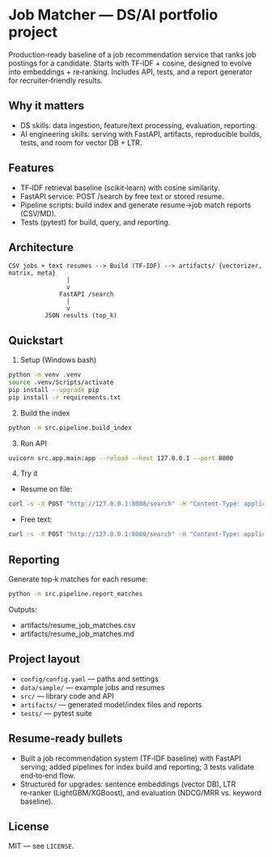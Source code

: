# Job Matcher — DS/AI portfolio project

Production‑ready baseline of a job recommendation service that ranks job postings for a candidate. Starts with TF‑IDF + cosine, designed to evolve into embeddings + re‑ranking. Includes API, tests, and a report generator for recruiter‑friendly results.

## Why it matters
- DS skills: data ingestion, feature/text processing, evaluation, reporting.
- AI engineering skills: serving with FastAPI, artifacts, reproducible builds, tests, and room for vector DB + LTR.

## Features
- TF‑IDF retrieval baseline (scikit‑learn) with cosine similarity.
- FastAPI service: POST /search by free text or stored resume.
- Pipeline scripts: build index and generate resume→job match reports (CSV/MD).
- Tests (pytest) for build, query, and reporting.

## Architecture
```
CSV jobs + text resumes --> Build (TF-IDF) --> artifacts/ {vectorizer, matrix, meta}
                |
                v
              FastAPI /search
                |
                v
          JSON results (top_k)
```

## Quickstart
1) Setup (Windows bash)
```bash
python -m venv .venv
source .venv/Scripts/activate
pip install --upgrade pip
pip install -r requirements.txt
```
2) Build the index
```bash
python -m src.pipeline.build_index
```
3) Run API
```bash
uvicorn src.app.main:app --reload --host 127.0.0.1 --port 8000
```
4) Try it
- Resume on file:
```bash
curl -s -X POST "http://127.0.0.1:8000/search" -H "Content-Type: application/json" -d '{"resume_id":"resume_4","top_k":3}'
```
- Free text:
```bash
curl -s -X POST "http://127.0.0.1:8000/search" -H "Content-Type: application/json" -d '{"text":"machine learning engineer python aws","top_k":3}'
```

## Reporting
Generate top‑k matches for each resume:
```bash
python -m src.pipeline.report_matches
```
Outputs:
- artifacts/resume_job_matches.csv
- artifacts/resume_job_matches.md

## Project layout
- `config/config.yaml` — paths and settings
- `data/sample/` — example jobs and resumes
- `src/` — library code and API
- `artifacts/` — generated model/index files and reports
- `tests/` — pytest suite

## Resume‑ready bullets
- Built a job recommendation system (TF‑IDF baseline) with FastAPI serving; added pipelines for index build and reporting; 3 tests validate end‑to‑end flow.
- Structured for upgrades: sentence embeddings (vector DB), LTR re‑ranker (LightGBM/XGBoost), and evaluation (NDCG/MRR vs. keyword baseline).

## License
MIT — see `LICENSE`.
